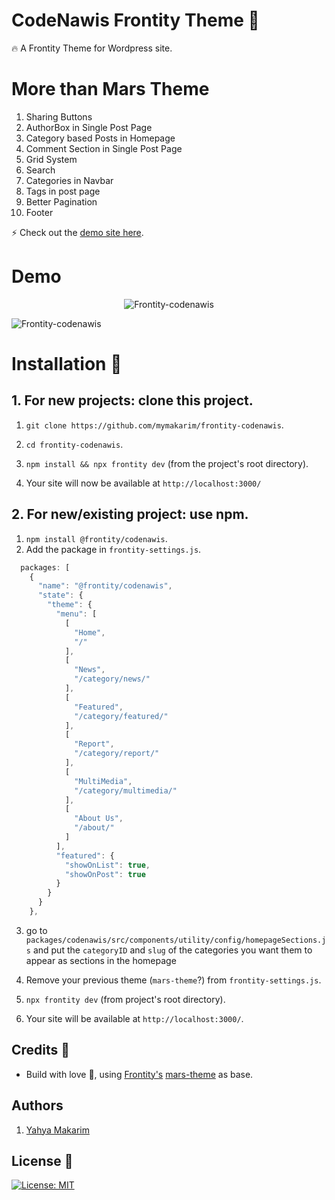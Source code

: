 # CodeNawis Frontity Theme :art:

:fire: A Frontity Theme for Wordpress site.

# More than Mars Theme
1. Sharing Buttons
2. AuthorBox in Single Post Page
3. Category based Posts in Homepage
4. Comment Section in Single Post Page
5. Grid System
6. Search
7. Categories in Navbar
8. Tags in post page
9. Better Pagination
10. Footer

:zap: Check out the [demo site here](http://newschin.mymakarim.vercel.app//).

# Demo 

<p align="center">
  <img alt="Frontity-codenawis" src="assets/demo.png">
</p>
<p align="left">
  <img alt="Frontity-codenawis" src="assets/demo-2.png">
</p>

# Installation :wrench:

## 1. For new projects: clone this project.

1. `git clone https://github.com/mymakarim/frontity-codenawis`.
2. `cd frontity-codenawis`.
3. `npm install && npx frontity dev` (from the project's root directory).

4. Your site will now be available at `http://localhost:3000/`

## 2. For new/existing project: use npm.

1. `npm install @frontity/codenawis`.
2. Add the package in `frontity-settings.js`.

```javascript
  packages: [
    {
      "name": "@frontity/codenawis",
      "state": {
        "theme": {
          "menu": [
            [
              "Home",
              "/"
            ],
            [
              "News",
              "/category/news/"
            ],
            [
              "Featured",
              "/category/featured/"
            ],
            [
              "Report",
              "/category/report/"
            ],
            [
              "MultiMedia",
              "/category/multimedia/"
            ],
            [
              "About Us",
              "/about/"
            ]
          ],
          "featured": {
            "showOnList": true,
            "showOnPost": true
          }
        }
      }
    },
```

3. go to `packages/codenawis/src/components/utility/config/homepageSections.js` and put the `categoryID` and `slug` of the categories you want them to appear as sections in the homepage

4. Remove your previous theme (`mars-theme`?) from `frontity-settings.js`.
5. `npx frontity dev` (from project's root directory).
6. Your site will be available at `http://localhost:3000/`.

## Credits :white_flower:

- Build with love :blue_heart:, using [Frontity's](https://frontity.org) [mars-theme](https://www.npmjs.com/package/@frontity/mars-theme) as base.

## Authors

1. [Yahya Makarim](https://instagram.com/codenawis)

## License :scroll:

[![License: MIT](https://img.shields.io/badge/License-MIT-yellow.svg)](https://opensource.org/licenses/MIT)  